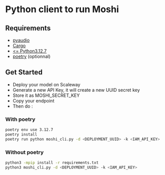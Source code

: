 # Python client to run Moshi
## Requirements
  - [pyaudio](https://pypi.org/project/PyAudio/)
  - [Cargo](https://doc.rust-lang.org/cargo/getting-started/installation.html)
  - [<= Python3.12.7](https://www.python.org/downloads/release/python-3127/)
  - [poetry](https://python-poetry.org/docs/) (optionnal)

## Get Started

- Deploy your model on Scaleway
- Generate a new API Key, it will create a new UUID secret key
- Store it as MOSHI_SECRET_KEY
- Copy your endpoint
- Then do :

### With poetry
```sh
poetry env use 3.12.7
poetry install
poetry run python moshi_cli.py -d <DEPLOYMENT_UUID> -k <IAM_API_KEY>
```

### Without poetry
```sh
python3 -mpip install -r requirements.txt
python3 moshi_cli.py -d <DEPLOYMENT_UUID> -k <IAM_API_KEY>
```